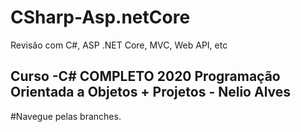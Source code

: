 # CSharp-Asp.netCore 
Revisão com C#, ASP .NET Core, MVC, Web API, etc


## Curso -C# COMPLETO 2020 Programação Orientada a Objetos + Projetos - Nelio Alves 



#Navegue pelas branches.
